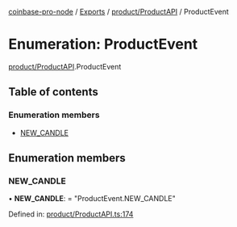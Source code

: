 [coinbase-pro-node](../../README.md) / [Exports](../../modules.md) / [product/ProductAPI](../../modules/product_productapi.md) / ProductEvent

# Enumeration: ProductEvent

[product/ProductAPI](../../modules/product_productapi.md).ProductEvent

## Table of contents

### Enumeration members

- [NEW_CANDLE](productapi.productevent.md#new_candle)

## Enumeration members

### NEW_CANDLE

• **NEW_CANDLE**: = "ProductEvent.NEW_CANDLE"

Defined in: [product/ProductAPI.ts:174](https://github.com/bennycode/coinbase-pro-node/blob/7d07dce/src/product/ProductAPI.ts#L174)
